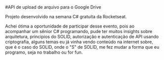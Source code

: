 #API de upload de arquivo para o Google Drive

Projeto desenvolvido na semana C# gratuíta da Rocketseat.

Achei ótima a oportunidade de participar desse evento, pois ao acompanhar um sênior C# programando, pude ter muitos insights sobre arquitetura, princípios do SOLID, autorização e autenticação de API usando criptografia, alguns temas eu já vinha vendo conteúdo na internet sobre, que é o caso do SOLID, onde o "S" de SOLID, me fez mudar a forma que eu programo, seja no trabalho ou for fun.
